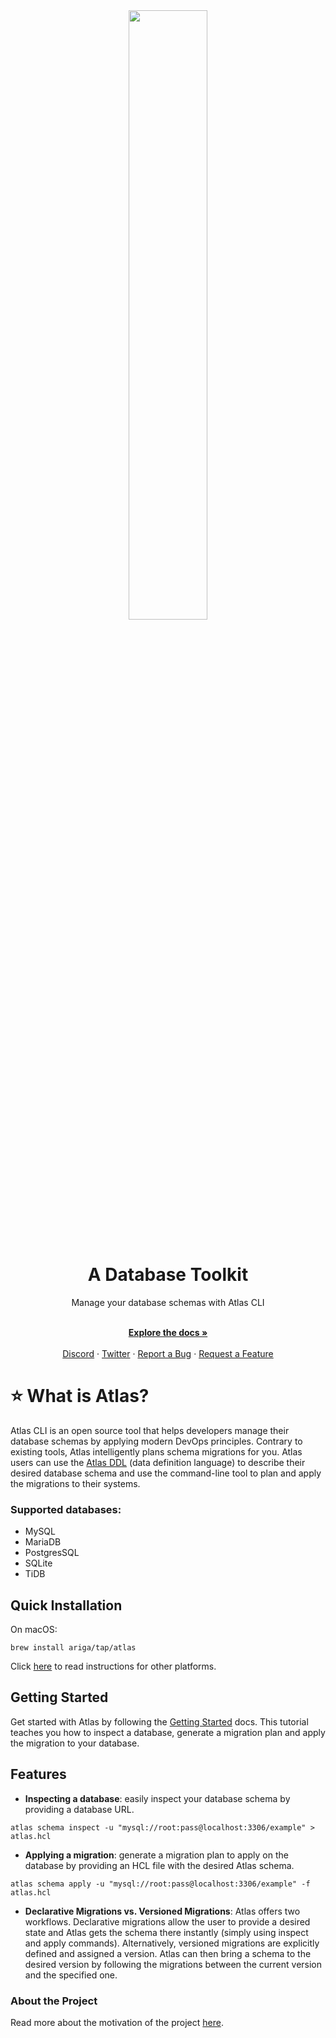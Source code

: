 <div align="center">
<img width="50%" align="center" style="display: block; "
     src="https://blog.ariga.io/uploads/images/atlas_logo_text.png"/>
</div>
</br>
<h1 align="center">A Database Toolkit</h1>


<div align="center">
Manage your database schemas with Atlas CLI
</div>

<div align="center">
     <p align="center">
         <br />
         <a href="https://atlasgo.io/getting-started/?utm_source=github&utm_campaign=github_atlas_readme&utm_medium=social" rel="dofollow"><strong>Explore the docs »</strong></a>
         <br /><br/>
          <a href="https://discord.com/invite/zZ6sWVg6NT">Discord</a>
    ·
          <a href="https://twitter.com/ariga_io/?utm_source=github&utm_campaign=github_atlas_readme&utm_medium=social">Twitter</a>
     ·
          <a href="https://github.com/ariga/atlas/issues">Report a Bug</a>
    ·
          <a href="https://github.com/ariga/atlas/discussions">Request a Feature</a>
          

</div>

# ⭐️ What is Atlas?

Atlas CLI is an open source tool that helps developers manage their database schemas by applying modern DevOps principles. Contrary to existing tools, Atlas intelligently plans schema migrations for you. Atlas users can use the [Atlas DDL](https://atlasgo.io/concepts/ddl#hcl) (data definition language) to describe their desired database schema and use the command-line tool to plan and apply the migrations to their systems.

### Supported databases:
* MySQL
* MariaDB
* PostgresSQL
* SQLite
* TiDB

## Quick Installation

On macOS:

```shell
brew install ariga/tap/atlas
```

Click [here](https://atlasgo.io/cli/getting-started/setting-up) to read instructions for other platforms.

## Getting Started
Get started with Atlas by following the [Getting Started](https://atlasgo.io/cli/getting-started/setting-up) docs.
This tutorial teaches you how to inspect a database, generate a migration plan and apply the migration to your database.

## Features
- **Inspecting a database**: easily inspect your database schema by providing a database URL.
```shell
atlas schema inspect -u "mysql://root:pass@localhost:3306/example" > atlas.hcl
```
- **Applying a migration**: generate a migration plan to apply on the database by providing an HCL file with the desired Atlas schema.
```shell
atlas schema apply -u "mysql://root:pass@localhost:3306/example" -f atlas.hcl
```
- **Declarative Migrations vs. Versioned Migrations**: Atlas offers two workflows. Declarative migrations allow the user to provide a desired state and Atlas gets the schema there instantly (simply using inspect and apply commands). Alternatively, versioned migrations are explicitly defined and assigned a version. Atlas can then bring a schema to the desired version by following the migrations between the current version and the specified one.

### About the Project
Read more about the motivation of the project [here](https://atlasgo.io/blog/2021/11/25/meet-atlas).

